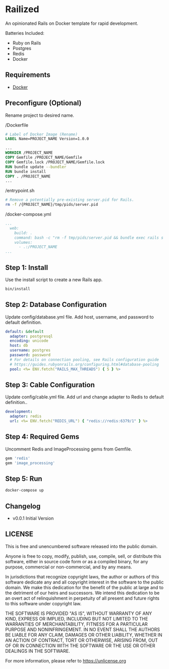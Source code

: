 # Railized
An opinionated Rails on Docker template for rapid development.

Batteries Included:
- Ruby on Rails
- Postgres 
- Redis
- Docker

## Requirements
- [Docker](https://www.docker.com)

## Preconfigure (Optional)
Rename project to desired name.

/Dockerfile
```Dockerfile
# Label of Docker Image (Rename)
LABEL Name=PROJECT_NAME Version=1.0.0 
```

``` Dockerfile
...
WORKDIR /PROJECT_NAME
COPY Gemfile /PROJECT_NAME/Gemfile
COPY Gemfile.lock /PROJECT_NAME/Gemfile.lock
RUN bundle update --bundler
RUN bundle install
COPY . /PROJECT_NAME
...    
```

/entrypoint.sh
```bash
# Remove a potentially pre-existing server.pid for Rails.
rm -f /{PROJECT_NAME}/tmp/pids/server.pid
```

/docker-compose.yml
```yaml
...
  web:
    build: .
    command: bash -c "rm -f tmp/pids/server.pid && bundle exec rails s -p 3000 -b '0.0.0.0'"
    volumes:
      - .:/PROJECT_NAME
...
```

## Step 1: Install
Use the install script to create a new Rails app.

```bash
bin/install 
```

## Step 2: Database Configuration
Update config/database.yml file. Add host, username, and password to default definition.

```yaml 
default: &default
  adapter: postgresql
  encoding: unicode
  host: db
  username: postgres
  password: password
  # For details on connection pooling, see Rails configuration guide
  # https://guides.rubyonrails.org/configuring.html#database-pooling
  pool: <%= ENV.fetch("RAILS_MAX_THREADS") { 5 } %>
```

## Step 3: Cable Configuration 
Update config/cable.yml file. Add url and change adapter to Redis to default definition.. 

```yaml
development:
  adapter: redis
  url: <%= ENV.fetch("REDIS_URL") { "redis://redis:6379/1" } %>
```

## Step 4: Required Gems
Uncomment Redis and ImageProcessing gems from Gemfile.

```ruby 
gem 'redis'
gem 'image_processing'
```

## Step 5: Run
```bash
docker-compose up
```

## Changelog
- v0.0.1 Initial Version

## LICENSE

This is free and unencumbered software released into the public domain.

Anyone is free to copy, modify, publish, use, compile, sell, or
distribute this software, either in source code form or as a compiled
binary, for any purpose, commercial or non-commercial, and by any
means.

In jurisdictions that recognize copyright laws, the author or authors
of this software dedicate any and all copyright interest in the
software to the public domain. We make this dedication for the benefit
of the public at large and to the detriment of our heirs and
successors. We intend this dedication to be an overt act of
relinquishment in perpetuity of all present and future rights to this
software under copyright law.

THE SOFTWARE IS PROVIDED "AS IS", WITHOUT WARRANTY OF ANY KIND,
EXPRESS OR IMPLIED, INCLUDING BUT NOT LIMITED TO THE WARRANTIES OF
MERCHANTABILITY, FITNESS FOR A PARTICULAR PURPOSE AND NONINFRINGEMENT.
IN NO EVENT SHALL THE AUTHORS BE LIABLE FOR ANY CLAIM, DAMAGES OR
OTHER LIABILITY, WHETHER IN AN ACTION OF CONTRACT, TORT OR OTHERWISE,
ARISING FROM, OUT OF OR IN CONNECTION WITH THE SOFTWARE OR THE USE OR
OTHER DEALINGS IN THE SOFTWARE.

For more information, please refer to <https://unlicense.org>